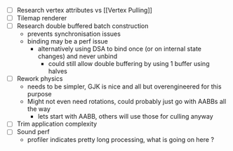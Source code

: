 - [ ] Research vertex attributes vs [[Vertex Pulling]]
- [ ] Tilemap renderer
- [ ] Research double buffered batch construction
	- prevents synchronisation issues
	- binding may be a perf issue
		- alternatively using DSA to bind once (or on internal state changes) and never unbind
			- could still allow double buffering by using 1 buffer using halves
- [ ] Rework physics
	- needs to be simpler, GJK is nice and all but overengineered for this purpose
	- Might not even need rotations, could probably just go with AABBs all the way
		- lets start with AABB, others will use those for culling anyway
- [ ] Trim application complexity
- [ ] Sound perf
	- profiler indicates pretty long processing, what is going on here ?
